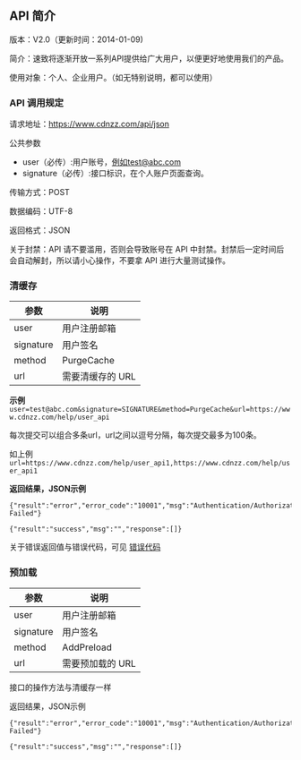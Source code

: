 ## API 简介


版本：V2.0（更新时间：2014-01-09)

简介：速致将逐渐开放一系列API提供给广大用户，以便更好地使用我们的产品。

使用对象：个人、企业用户。（如无特别说明，都可以使用）


### API 调用规定

请求地址：https://www.cdnzz.com/api/json

公共参数

- user（必传）:用户账号，例如test@abc.com
- signature（必传）:接口标识，在个人账户页面查询。

传输方式：POST

数据编码：UTF-8

返回格式：JSON

关于封禁：API 请不要滥用，否则会导致账号在 API 中封禁。封禁后一定时间后会自动解封，所以请小心操作，不要拿 API 进行大量测试操作。


### 清缓存

参数|说明
---|---
user|用户注册邮箱
signature|用户签名
method|PurgeCache
url|需要清缓存的 URL


**示例**
`user=test@abc.com&signature=SIGNATURE&method=PurgeCache&url=https://www.cdnzz.com/help/user_api`

每次提交可以组合多条url，url之间以逗号分隔，每次提交最多为100条。

如上例 `url=https://www.cdnzz.com/help/user_api1,https://www.cdnzz.com/help/user_api1`


**返回结果，JSON示例**
```
{"result":"error","error_code":"10001","msg":"Authentication/Authorization Failed"}
```

```
{"result":"success","msg":"","response":[]}
```

关于错误返回值与错误代码，可见 [错误代码]()


### 预加载

参数|说明
---|---
user|用户注册邮箱
signature|用户签名
method|AddPreload
url|需要预加载的 URL


接口的操作方法与清缓存一样

返回结果，JSON示例


```
{"result":"error","error_code":"10001","msg":"Authentication/Authorization Failed"}
```


```
{"result":"success","msg":"","response":[]}
```
